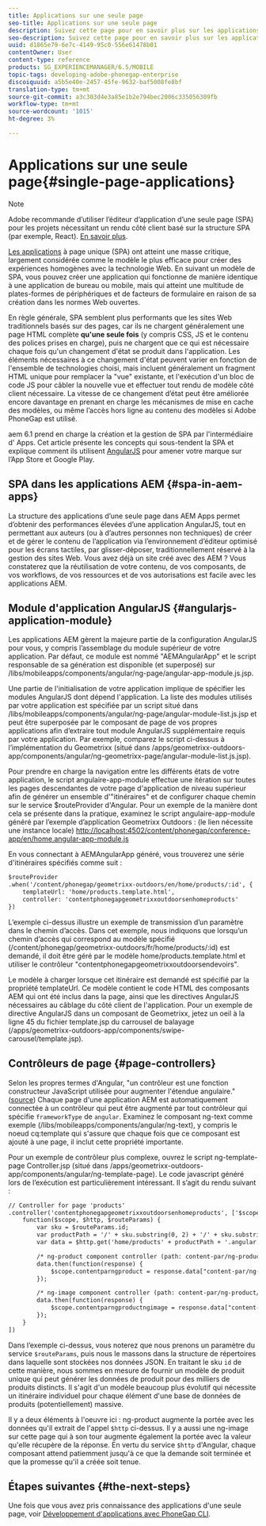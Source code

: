 ```yaml
---
title: Applications sur une seule page
seo-title: Applications sur une seule page
description: Suivez cette page pour en savoir plus sur les applications d’une seule page, c’est-à-dire que vous pouvez créer une application qui fonctionne de manière identique à une application de bureau ou mobile.
seo-description: Suivez cette page pour en savoir plus sur les applications d’une seule page, c’est-à-dire que vous pouvez créer une application qui fonctionne de manière identique à une application de bureau ou mobile.
uuid: d1865e79-6e7c-4149-95c0-556e61478b01
contentOwner: User
content-type: reference
products: SG_EXPERIENCEMANAGER/6.5/MOBILE
topic-tags: developing-adobe-phonegap-enterprise
discoiquuid: a5b5e40e-2457-45fe-9632-baf5008fe8bf
translation-type: tm+mt
source-git-commit: a3c303d4e3a85e1b2e794bec2006c335056309fb
workflow-type: tm+mt
source-wordcount: '1015'
ht-degree: 3%

---
```



# Applications sur une seule page{#single-page-applications}

>[!NOTE]
>
>Adobe recommande d’utiliser l’éditeur d’application d’une seule page (SPA) pour les projets nécessitant un rendu côté client basé sur la structure SPA (par exemple, React). [En savoir plus](/help/sites-developing/spa-overview.md).

[Les applications](https://en.wikipedia.org/wiki/Single-page_application)  à page unique (SPA) ont atteint une masse critique, largement considérée comme le modèle le plus efficace pour créer des expériences homogènes avec la technologie Web. En suivant un modèle de SPA, vous pouvez créer une application qui fonctionne de manière identique à une application de bureau ou mobile, mais qui atteint une multitude de plates-formes de périphériques et de facteurs de formulaire en raison de sa création dans les normes Web ouvertes.

En règle générale, SPA semblent plus performants que les sites Web traditionnels basés sur des pages, car ils ne chargent généralement une page HTML complète **qu&#39;une seule fois** (y compris CSS, JS et le contenu des polices prises en charge), puis ne chargent que ce qui est nécessaire chaque fois qu&#39;un changement d&#39;état se produit dans l&#39;application. Les éléments nécessaires à ce changement d&#39;état peuvent varier en fonction de l&#39;ensemble de technologies choisi, mais incluent généralement un fragment HTML unique pour remplacer la &quot;vue&quot; existante, et l&#39;exécution d&#39;un bloc de code JS pour câbler la nouvelle vue et effectuer tout rendu de modèle côté client nécessaire. La vitesse de ce changement d’état peut être améliorée encore davantage en prenant en charge les mécanismes de mise en cache des modèles, ou même l’accès hors ligne au contenu des modèles si Adobe PhoneGap est utilisé.

aem 6.1 prend en charge la création et la gestion de SPA par l&#39;intermédiaire d&#39; Apps. Cet article présente les concepts qui sous-tendent la SPA et explique comment ils utilisent [AngularJS](https://angularjs.org/) pour amener votre marque sur l’App Store et Google Play.

## SPA dans les applications AEM {#spa-in-aem-apps}

La structure des applications d’une seule page dans AEM Apps permet d’obtenir des performances élevées d’une application AngularJS, tout en permettant aux auteurs (ou à d’autres personnes non techniques) de créer et de gérer le contenu de l’application via l’environnement d’éditeur optimisé pour les écrans tactiles, par glisser-déposer, traditionnellement réservé à la gestion des sites Web. Vous avez déjà un site créé avec des AEM ? Vous constaterez que la réutilisation de votre contenu, de vos composants, de vos workflows, de vos ressources et de vos autorisations est facile avec les applications AEM.

## Module d&#39;application AngularJS {#angularjs-application-module}

Les applications AEM gèrent la majeure partie de la configuration AngularJS pour vous, y compris l’assemblage du module supérieur de votre application. Par défaut, ce module est nommé &quot;AEMAngularApp&quot; et le script responsable de sa génération est disponible (et superposé) sur /libs/mobileapps/components/angular/ng-page/angular-app-module.js.jsp.

Une partie de l&#39;initialisation de votre application implique de spécifier les modules AngularJS dont dépend l&#39;application. La liste des modules utilisés par votre application est spécifiée par un script situé dans /libs/mobileapps/components/angular/ng-page/angular-module-list.js.jsp et peut être superposée par le composant de page de vos propres applications afin d’extraire tout module AngularJS supplémentaire requis par votre application. Par exemple, comparez le script ci-dessus à l’implémentation du Geometrixx (situé dans /apps/geometrixx-outdoors-app/components/angular/ng-geometrixx-page/angular-module-list.js.jsp).

Pour prendre en charge la navigation entre les différents états de votre application, le script angulaire-app-module effectue une itération sur toutes les pages descendantes de votre page d&#39;application de niveau supérieur afin de générer un ensemble d&#39;&quot;itinéraires&quot; et de configurer chaque chemin sur le service $routeProvider d&#39;Angular. Pour un exemple de la manière dont cela se présente dans la pratique, examinez le script angulaire-app-module généré par l’exemple d’application Geometrixx Outdoors : (le lien nécessite une instance locale) [http://localhost:4502/content/phonegap/conference-app/en/home.angular-app-module.js](http://localhost:4502/content/phonegap/conference-app/en/home.angular-app-module.js)

En vous connectant à AEMAngularApp généré, vous trouverez une série d&#39;itinéraires spécifiés comme suit :

```xml
$routeProvider
.when('/content/phonegap/geometrixx-outdoors/en/home/products/:id', {
    templateUrl: 'home/products.template.html',
    controller: 'contentphonegapgeometrixxoutdoorsenhomeproducts'
})
```

L’exemple ci-dessus illustre un exemple de transmission d’un paramètre dans le chemin d’accès. Dans cet exemple, nous indiquons que lorsqu’un chemin d’accès qui correspond au modèle spécifié (/content/phonegap/geometrixx-outdoors/fr/home/products/:id) est demandé, il doit être géré par le modèle home/products.template.html et utiliser le contrôleur &quot;contentphonegapgeometrixxoutdoorsendevoirs&quot;.

Le modèle à charger lorsque cet itinéraire est demandé est spécifié par la propriété templateUrl. Ce modèle contient le code HTML des composants AEM qui ont été inclus dans la page, ainsi que les directives AngularJS nécessaires au câblage du côté client de l&#39;application. Pour un exemple de directive AngularJS dans un composant de Geometrixx, jetez un oeil à la ligne 45 du fichier template.jsp du carrousel de balayage (/apps/geometrixx-outdoors-app/components/swipe-carousel/template.jsp).

## Contrôleurs de page {#page-controllers}

Selon les propres termes d&#39;Angular, &quot;un contrôleur est une fonction constructeur JavaScript utilisée pour augmenter l&#39;étendue angulaire.&quot; ([source](https://docs.angularjs.org/guide/controller)) Chaque page d&#39;une application AEM est automatiquement connectée à un contrôleur qui peut être augmenté par tout contrôleur qui spécifie `frameworkType` de `angular`. Examinez le composant ng-text comme exemple (/libs/mobileapps/components/angular/ng-text), y compris le noeud cq:template qui s&#39;assure que chaque fois que ce composant est ajouté à une page, il inclut cette propriété importante.

Pour un exemple de contrôleur plus complexe, ouvrez le script ng-template-page Controller.jsp (situé dans /apps/geometrixx-outdoors-app/components/angular/ng-template-page). Le code javascript généré lors de l’exécution est particulièrement intéressant. Il s’agit du rendu suivant :

```xml
// Controller for page 'products'
.controller('contentphonegapgeometrixxoutdoorsenhomeproducts', ['$scope', '$http', '$routeParams',
    function($scope, $http, $routeParams) {
        var sku = $routeParams.id;
        var productPath = '/' + sku.substring(0, 2) + '/' + sku.substring(0, 4) + '/' + sku;
        var data = $http.get('home/products' + productPath + '.angular.json' + cacheKiller);

        /* ng-product component controller (path: content-par/ng-product) */
        data.then(function(response) {
            $scope.contentparngproduct = response.data["content-par/ng-product"].items;
        });

        /* ng-image component controller (path: content-par/ng-product/ng-image) */
        data.then(function(response) {
            $scope.contentparngproductngimage = response.data["content-par/ng-product/ng-image"].items;
        });
    }
])
```

Dans l’exemple ci-dessus, vous noterez que nous prenons un paramètre du service `$routeParams`, puis nous le massons dans la structure de répertoires dans laquelle sont stockées nos données JSON. En traitant le sku `id` de cette manière, nous sommes en mesure de fournir un modèle de produit unique qui peut générer les données de produit pour des milliers de produits distincts. Il s&#39;agit d&#39;un modèle beaucoup plus évolutif qui nécessite un itinéraire individuel pour chaque élément d&#39;une base de données de produits (potentiellement) massive.

Il y a deux éléments à l&#39;oeuvre ici : ng-product augmente la portée avec les données qu&#39;il extrait de l&#39;appel `$http` ci-dessus. Il y a aussi une ng-image sur cette page qui à son tour augmente également la portée avec la valeur qu&#39;elle récupère de la réponse. En vertu du service `$http` d&#39;Angular, chaque composant attend patiemment jusqu&#39;à ce que la demande soit terminée et que la promesse qu&#39;il a créée soit tenue.

## Étapes suivantes {#the-next-steps}

Une fois que vous avez pris connaissance des applications d&#39;une seule page, voir [Développement d&#39;applications avec PhoneGap CLI](/help/mobile/phonegap-apps-pg-cli.md).
